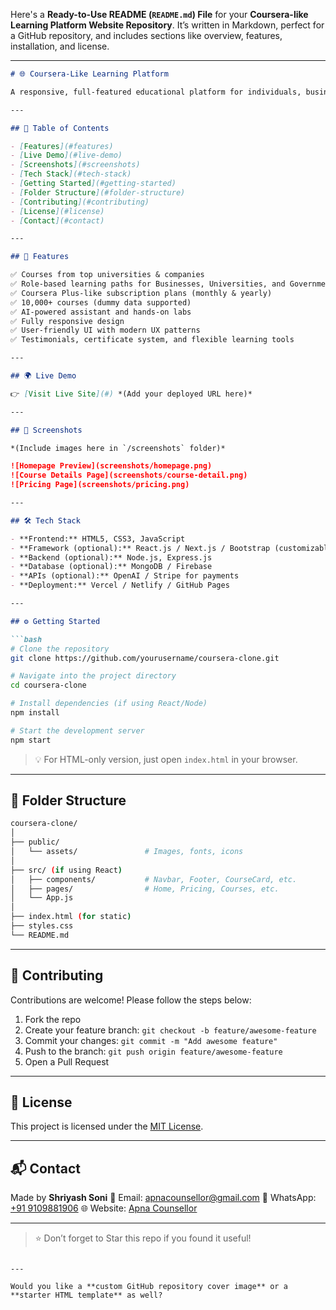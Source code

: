 Here's a **Ready-to-Use README (`README.md`) File** for your **Coursera-like Learning Platform Website Repository**. It’s written in Markdown, perfect for a GitHub repository, and includes sections like overview, features, installation, and license.

---

````markdown
# 🌐 Coursera-Like Learning Platform

A responsive, full-featured educational platform for individuals, businesses, universities, and governments — inspired by Coursera. Built to help users achieve career goals by accessing top-tier courses from global institutions.

---

## 📌 Table of Contents

- [Features](#features)
- [Live Demo](#live-demo)
- [Screenshots](#screenshots)
- [Tech Stack](#tech-stack)
- [Getting Started](#getting-started)
- [Folder Structure](#folder-structure)
- [Contributing](#contributing)
- [License](#license)
- [Contact](#contact)

---

## 🚀 Features

✅ Courses from top universities & companies  
✅ Role-based learning paths for Businesses, Universities, and Governments  
✅ Coursera Plus-like subscription plans (monthly & yearly)  
✅ 10,000+ courses (dummy data supported)  
✅ AI-powered assistant and hands-on labs  
✅ Fully responsive design  
✅ User-friendly UI with modern UX patterns  
✅ Testimonials, certificate system, and flexible learning tools  

---

## 🌍 Live Demo

👉 [Visit Live Site](#) *(Add your deployed URL here)*

---

## 📸 Screenshots

*(Include images here in `/screenshots` folder)*

![Homepage Preview](screenshots/homepage.png)
![Course Details Page](screenshots/course-detail.png)
![Pricing Page](screenshots/pricing.png)

---

## 🛠️ Tech Stack

- **Frontend:** HTML5, CSS3, JavaScript  
- **Framework (optional):** React.js / Next.js / Bootstrap (customizable)  
- **Backend (optional):** Node.js, Express.js  
- **Database (optional):** MongoDB / Firebase  
- **APIs (optional):** OpenAI / Stripe for payments  
- **Deployment:** Vercel / Netlify / GitHub Pages  

---

## ⚙️ Getting Started

```bash
# Clone the repository
git clone https://github.com/yourusername/coursera-clone.git

# Navigate into the project directory
cd coursera-clone

# Install dependencies (if using React/Node)
npm install

# Start the development server
npm start
````

> 💡 For HTML-only version, just open `index.html` in your browser.

---

## 📁 Folder Structure

```bash
coursera-clone/
│
├── public/
│   └── assets/               # Images, fonts, icons
│
├── src/ (if using React)
│   ├── components/           # Navbar, Footer, CourseCard, etc.
│   ├── pages/                # Home, Pricing, Courses, etc.
│   └── App.js
│
├── index.html (for static)
├── styles.css
└── README.md
```

---

## 🤝 Contributing

Contributions are welcome! Please follow the steps below:

1. Fork the repo
2. Create your feature branch: `git checkout -b feature/awesome-feature`
3. Commit your changes: `git commit -m "Add awesome feature"`
4. Push to the branch: `git push origin feature/awesome-feature`
5. Open a Pull Request

---

## 📄 License

This project is licensed under the [MIT License](LICENSE).

---

## 📬 Contact

Made by **Shriyash Soni**
📧 Email: [apnacounsellor@gmail.com](mailto:apnacounsellor@gmail.com)
📱 WhatsApp: [+91 9109881906](https://wa.me/919109881906)
🌐 Website: [Apna Counsellor](https://apnacounsellor.in)

---

> ⭐ Don’t forget to Star this repo if you found it useful!

```

---

Would you like a **custom GitHub repository cover image** or a **starter HTML template** as well?
```

